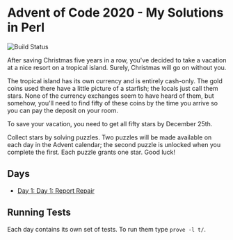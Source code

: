 # Advent of Code 2020 - My Solutions in Perl
![Build Status](https://github.com/christianeiselt/Advent-of-Code-2020-Perl/workflows/build/badge.svg)

After saving Christmas five years in a row, you've decided to take a vacation at a nice resort on a tropical island. Surely, Christmas will go on without you.

The tropical island has its own currency and is entirely cash-only. The gold coins used there have a little picture of a starfish; the locals just call them stars. None of the currency exchanges seem to have heard of them, but somehow, you'll need to find fifty of these coins by the time you arrive so you can pay the deposit on your room.

To save your vacation, you need to get all fifty stars by December 25th.

Collect stars by solving puzzles. Two puzzles will be made available on each day in the Advent calendar; the second puzzle is unlocked when you complete the first. Each puzzle grants one star. Good luck!

## Days

- [Day 1: Day 1: Report Repair](day01-report-repair/)

## Running Tests

Each day contains its own set of tests. To run them type `prove -l t/`.
